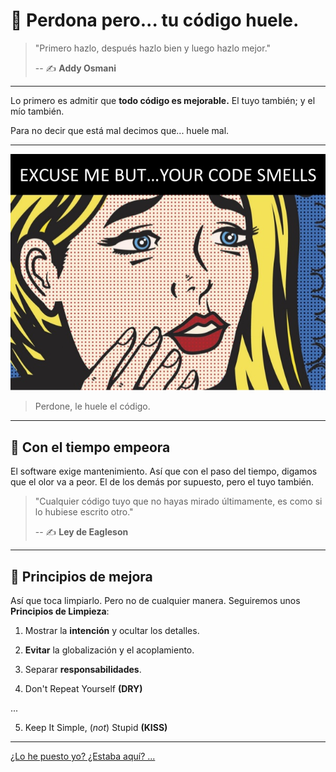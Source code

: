 # 🤢 Perdona pero... tu código huele.

> "Primero hazlo, después hazlo bien y luego hazlo mejor."
>
> -- ✍️ **Addy Osmani**

---

Lo primero es admitir que **todo código es mejorable.** El tuyo también; y el mío también.

Para no decir que está mal decimos que... huele mal.

---

![Perdone pero... le huele el código](./assets/your-code-smells.jpg)

> Perdone, le huele el código.

---

## 🥀 Con el tiempo empeora

El software exige mantenimiento. Así que con el paso del tiempo, digamos que el olor va a peor. El de los demás por supuesto, pero el tuyo también.

> "Cualquier código tuyo que no hayas mirado últimamente, es como si lo hubiese escrito otro."
>
> -- ✍️ **Ley de Eagleson**

---

## 💈 Principios de mejora

Así que toca limpiarlo. Pero no de cualquier manera. Seguiremos unos **Principios de Limpieza**:


1. Mostrar la **intención** y ocultar los detalles.

2. **Evitar** la globalización y el acoplamiento.

3. Separar **responsabilidades**.

4. Don't Repeat Yourself **(DRY)**

...

5. Keep It Simple, (*not*) Stupid **(KISS)**

---

[¿Lo he puesto yo? ¿Estaba aquí? ... ](https://twitter.com/quinHD/status/1087817606923542528?s=20)

